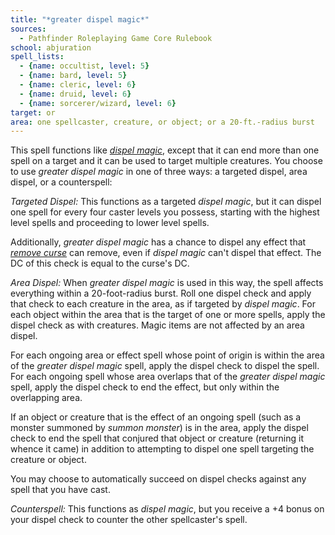 ```yaml
---
title: "*greater dispel magic*"
sources:
  - Pathfinder Roleplaying Game Core Rulebook
school: abjuration
spell_lists:
  - {name: occultist, level: 5}
  - {name: bard, level: 5}
  - {name: cleric, level: 6}
  - {name: druid, level: 6}
  - {name: sorcerer/wizard, level: 6}
target: or
area: one spellcaster, creature, or object; or a 20-ft.-radius burst
---
```


This spell functions like [*dispel magic*](/spells/dispel-magic/), except that it can end more than one spell on a target and it can be used to target multiple creatures.
You choose to use *greater dispel magic* in one of three ways: a targeted dispel, area dispel, or a counterspell:

*Targeted Dispel:* This functions as a targeted *dispel magic*, but it can dispel one spell for every four caster levels you possess, starting with the highest level spells and proceeding to lower level spells.

Additionally, *greater dispel magic* has a chance to dispel any effect that [*remove curse*](/spells/remove-curse/) can remove, even if *dispel magic* can't dispel that effect. The DC of this check is equal to the curse's DC.

*Area Dispel:* When *greater dispel magic* is used in this way, the spell affects everything within a 20-foot-radius burst. Roll one dispel check and apply that check to each creature in the area, as if targeted by *dispel magic*. For each object within the area that is the target of one or more spells, apply the dispel check as with creatures. Magic items are not affected by an area dispel.

For each ongoing area or effect spell whose point of origin is within the area of the *greater dispel magic* spell, apply the dispel check to dispel the spell. For each ongoing spell whose area overlaps that of the *greater dispel magic* spell, apply the dispel check to end the effect, but only within the overlapping area.

If an object or creature that is the effect of an ongoing spell (such as a monster summoned by *summon monster*) is in the area, apply the dispel check to end the spell that conjured that object or creature (returning it whence it came) in addition to attempting to dispel one spell targeting the creature or object.

You may choose to automatically succeed on dispel checks against any spell that you have cast.

*Counterspell:* This functions as *dispel magic*, but you receive a +4 bonus on your dispel check to counter the other spellcaster's spell.


